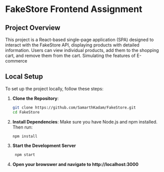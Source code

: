 # FakeStore Frontend Assignment

## Project Overview

This project is a React-based single-page application (SPA) designed to interact with the FakeStore API, displaying products with detailed information. Users can view individual products, add them to the shopping cart, and remove them from the cart. Simulating the features of E-commerce
## Local Setup

To set up the project locally, follow these steps:

1. **Clone the Repository**:
   ```bash
   git clone https://github.com/SamarthKadam/FakeStore.git
   cd FakeStore
2. **Install Dependencies**:
    Make sure you have Node.js and npm installed. Then run:
    ```bash
    npm install
3. **Start the Development Server**
   ```bash
    npm start
4. **Open your browswer and navigate to  http://localhost:3000**
